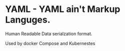 # YAML - YAML ain't Markup Languges.

Human Readable Data serialzation format.

Used by docker Compose and Kubernestes
